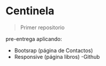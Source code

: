 # Centinela
> Primer repositorio

pre-entrega aplicando:
- Bootsrap (página de Contactos)
- Responsive (página libros)
-Github